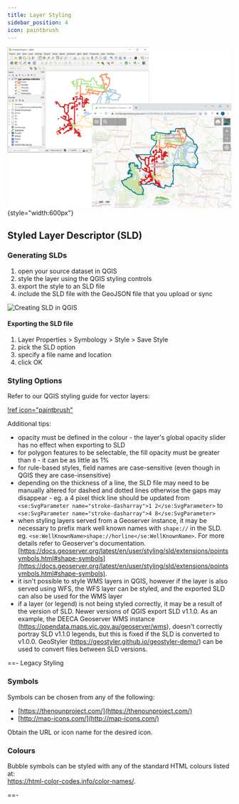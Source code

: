 ```yaml
---
title: Layer Styling
sidebar_position: 4
icon: paintbrush
---
```


![](/static/img/tweet-gallery/northern_grampians_waste_route_styling.png){style="width:600px"}

## Styled Layer Descriptor (SLD)

### Generating SLDs

1. open your source dataset in QGIS
2. style the layer using the QGIS styling controls
3. export the style to an SLD file
4. include the SLD file with the GeoJSON file that you upload or sync

![Creating SLD in QGIS](./img/creating-sld-in-qgis.gif)

#### Exporting the SLD file

1. Layer Properties > Symbology > Style > Save Style
2. pick the SLD option
3. specify a file name and location
4. click OK

### Styling Options

Refer to our QGIS styling guide for vector layers:

[!ref icon="paintbrush"](./qgis/styling-layers.md)

Additional tips:

* opacity must be defined in the colour - the layer's global opacity slider has no effect when exporting to SLD
* for polygon features to be selectable, the fill opacity must be greater than `0` - it can be as little as 1%
* for rule-based styles, field names are case-sensitive (even though in QGIS they are case-insensitive)
* depending on the thickness of a line, the SLD file may need to be manually altered for dashed and dotted lines otherwise the gaps may disappear - eg. a 4 pixel thick line should be updated from `<se:SvgParameter name="stroke-dasharray">1 2</se:SvgParameter>` to `<se:SvgParameter name="stroke-dasharray">4 8</se:SvgParameter>`
* when styling layers served from a Geoserver instance, it may be necessary to prefix mark well known names with `shape://` in the SLD. eg. `<se:WellKnownName>shape://horline</se:WellKnownName>`.  For more details refer to Geoserver's documentation. [https://docs.geoserver.org/latest/en/user/styling/sld/extensions/pointsymbols.html#shape-symbols](https://docs.geoserver.org/latest/en/user/styling/sld/extensions/pointsymbols.html#shape-symbols).
* it isn't possible to style WMS layers in QGIS, however if the layer is also served using WFS, the WFS layer can be styled, and the exported SLD can also be used for the WMS layer
* if a layer (or legend) is not being styled correctly, it may be a result of the version of SLD.  Newer versions of QGIS export SLD v1.1.0.  As an example, the DEECA Geoserver WMS instance (https://opendata.maps.vic.gov.au/geoserver/wms), doesn't correctly portray SLD v1.1.0 legends, but this is fixed if the SLD is converted to v1.0.0.  GeoStyler (https://geostyler.github.io/geostyler-demo/) can be used to convert files between SLD versions.

==- Legacy Styling

### Symbols

Symbols can be chosen from any of the following:

* [https://thenounproject.com/](https://thenounproject.com/)
* [http://map-icons.com/](http://map-icons.com/)

Obtain the URL or icon name for the desired icon.

### Colours

Bubble symbols can be styled with any of the standard HTML colours listed at:<br/>
https://html-color-codes.info/color-names/.

==-
